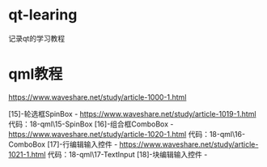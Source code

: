 # qt-learing
记录qt的学习教程



# qml教程
https://www.waveshare.net/study/article-1000-1.html

[15]-轮选框SpinBox - https://www.waveshare.net/study/article-1019-1.html 代码：18-qml\15-SpinBox
[16]-组合框ComboBox - https://www.waveshare.net/study/article-1020-1.html 代码：18-qml\16-ComboBox
[17]-行编辑输入控件 - https://www.waveshare.net/study/article-1021-1.html 代码：18-qml\17-TextInput
[18]-块编辑输入控件 - 